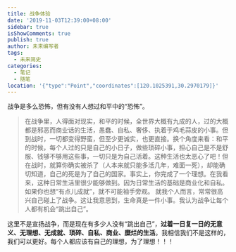```yaml
---
title: 战争体验
date: '2019-11-03T12:39:00+08:00'
sidebar: true
isShowComments: true
publish: true
author: 未来编写者
tags:
  - 未来简史
categories:
  - 笔记
  - 随笔
location: '{"type":"Point","coordinates":[120.1025391,30.2970179]}'
---
```

战争是多么恐怖，但有没有人想过和平中的“恐怖”。

>    在战争里，人得面对现实，和平的时候，全世界大概有九成的人，过的大概都是邪恶而商业话的生活，愚蠢、自私、奢侈、执着于鸡毛蒜皮的小事。但到战时，一切都变得野蛮，但至少更诚实，也更直接。换个角度来看：和平的时候，每个人过的只是自己的小日子，做些琐碎小事，担心自己是不是舒服、钱够不够用这些事，一切只是为自己活着。这种生活也太恶心了吧！但在战时，就算你确实被杀了（人本来就只能多活几年，难面一死），却能确切知道，自己的死是为了自己的国家。事实上，你完成了一个理想。在我看来，这种日常生活里很少能够做到。因为日常生活的基础是商业化和自私。如果你也想“有点儿成就”，就不可能袖手旁观。
>    就我个人而言，常常很高兴自己碰上了战争。这让我意思到，生命真是一件小事。我认为战争让每个人都有机会“跳出自己”。

   这里不是宣扬战争，而是现在有多少人没有“跳出自己”，**过着一日复一日的无意义、无理想、无成就、琐碎、自私、商业、糜烂的生活**。我相信我们不是这样的，我们可以更好。每个人都应该有自己的理想，为了理想！！！
